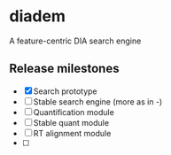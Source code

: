 # diadem

A feature-centric DIA search engine

## Release milestones

- [x] Search prototype
- [ ] Stable search engine (more as in -)
- [ ] Quantification module
- [ ] Stable quant module
- [ ] RT alignment module
- [ ]
